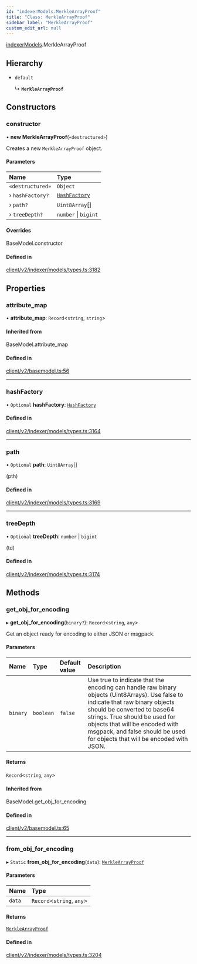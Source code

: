 ```yaml
---
id: "indexerModels.MerkleArrayProof"
title: "Class: MerkleArrayProof"
sidebar_label: "MerkleArrayProof"
custom_edit_url: null
---
```


[indexerModels](../namespaces/erModels).MerkleArrayProof

## Hierarchy

- `default`

  ↳ **`MerkleArrayProof`**

## Constructors

### constructor

• **new MerkleArrayProof**(`«destructured»`)

Creates a new `MerkleArrayProof` object.

#### Parameters

| Name | Type |
| :------ | :------ |
| `«destructured»` | `Object` |
| › `hashFactory?` | [`HashFactory`](erModels.HashFactory) |
| › `path?` | `Uint8Array`[] |
| › `treeDepth?` | `number` \| `bigint` |

#### Overrides

BaseModel.constructor

#### Defined in

[client/v2/indexer/models/types.ts:3182](https://github.com/joe-p/js-algorand-sdk/blob/6a3021f/src/client/v2/indexer/models/types.ts#L3182)

## Properties

### attribute\_map

• **attribute\_map**: `Record`<`string`, `string`\>

#### Inherited from

BaseModel.attribute\_map

#### Defined in

[client/v2/basemodel.ts:56](https://github.com/joe-p/js-algorand-sdk/blob/6a3021f/src/client/v2/basemodel.ts#L56)

___

### hashFactory

• `Optional` **hashFactory**: [`HashFactory`](erModels.HashFactory)

#### Defined in

[client/v2/indexer/models/types.ts:3164](https://github.com/joe-p/js-algorand-sdk/blob/6a3021f/src/client/v2/indexer/models/types.ts#L3164)

___

### path

• `Optional` **path**: `Uint8Array`[]

(pth)

#### Defined in

[client/v2/indexer/models/types.ts:3169](https://github.com/joe-p/js-algorand-sdk/blob/6a3021f/src/client/v2/indexer/models/types.ts#L3169)

___

### treeDepth

• `Optional` **treeDepth**: `number` \| `bigint`

(td)

#### Defined in

[client/v2/indexer/models/types.ts:3174](https://github.com/joe-p/js-algorand-sdk/blob/6a3021f/src/client/v2/indexer/models/types.ts#L3174)

## Methods

### get\_obj\_for\_encoding

▸ **get_obj_for_encoding**(`binary?`): `Record`<`string`, `any`\>

Get an object ready for encoding to either JSON or msgpack.

#### Parameters

| Name | Type | Default value | Description |
| :------ | :------ | :------ | :------ |
| `binary` | `boolean` | `false` | Use true to indicate that the encoding can handle raw binary objects (Uint8Arrays). Use false to indicate that raw binary objects should be converted to base64 strings. True should be used for objects that will be encoded with msgpack, and false should be used for objects that will be encoded with JSON. |

#### Returns

`Record`<`string`, `any`\>

#### Inherited from

BaseModel.get\_obj\_for\_encoding

#### Defined in

[client/v2/basemodel.ts:65](https://github.com/joe-p/js-algorand-sdk/blob/6a3021f/src/client/v2/basemodel.ts#L65)

___

### from\_obj\_for\_encoding

▸ `Static` **from_obj_for_encoding**(`data`): [`MerkleArrayProof`](erModels.MerkleArrayProof)

#### Parameters

| Name | Type |
| :------ | :------ |
| `data` | `Record`<`string`, `any`\> |

#### Returns

[`MerkleArrayProof`](erModels.MerkleArrayProof)

#### Defined in

[client/v2/indexer/models/types.ts:3204](https://github.com/joe-p/js-algorand-sdk/blob/6a3021f/src/client/v2/indexer/models/types.ts#L3204)
